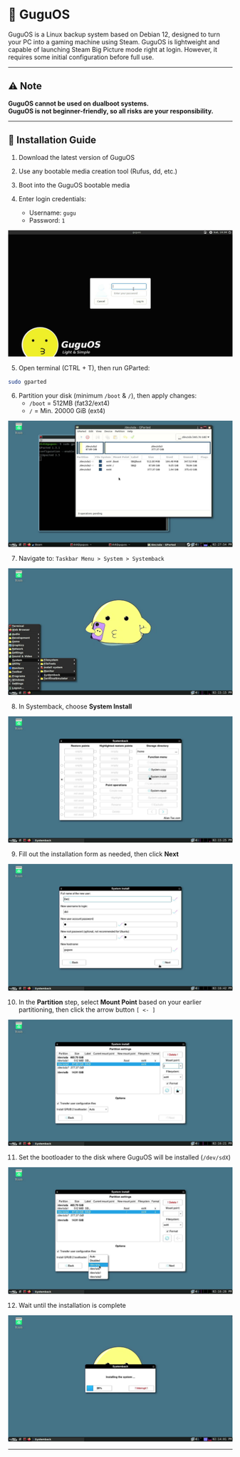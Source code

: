 # 🐧 GuguOS

GuguOS is a Linux backup system based on Debian 12, designed to turn your PC into a gaming machine using Steam. GuguOS is lightweight and capable of launching Steam Big Picture mode right at login. However, it requires some initial configuration before full use.

---

## ⚠️ **Note**

**GuguOS cannot be used on dualboot systems.**  
**GuguOS is not beginner-friendly, so all risks are your responsibility.**

---

## 🔧 Installation Guide

1. Download the latest version of GuguOS  

2. Use any bootable media creation tool (Rufus, dd, etc.)  

3. Boot into the GuguOS bootable media  
4. Enter login credentials:  
   - Username: `gugu`  
   - Password: `1`  

![](./Login.png)

5. Open terminal (CTRL + T), then run GParted:  

```bash
sudo gparted
```

6. Partition your disk (minimum `/boot` & `/`), then apply changes:  
   - `/boot` = 512MB (fat32/ext4)  
   - `/` = Min. 20000 GiB (ext4)  

![](./Partitioning.png)

7. Navigate to: `Taskbar Menu > System > Systemback`  

![](./Step_01.png)

8. In Systemback, choose **System Install**  

![](./Step_02.png)

9. Fill out the installation form as needed, then click **Next**  

![](./Step_03.png)

10. In the **Partition** step, select **Mount Point** based on your earlier partitioning, then click the arrow button `[ <- ]`  

![](./Step_04.png)

11. Set the bootloader to the disk where GuguOS will be installed (`/dev/sdX`)  

![](./Step_05.png)

12. Wait until the installation is complete  

![](./Step_06.png)

---
